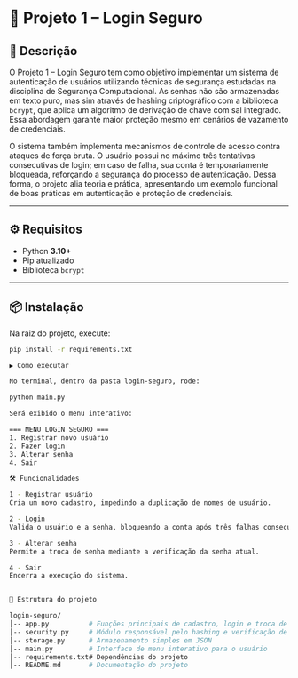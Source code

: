 # 🔐 Projeto 1 – Login Seguro

## 📖 Descrição
O Projeto 1 – Login Seguro tem como objetivo implementar um sistema de autenticação de usuários utilizando técnicas de segurança estudadas na disciplina de Segurança Computacional. As senhas não são armazenadas em texto puro, mas sim através de hashing criptográfico com a biblioteca `bcrypt`, que aplica um algoritmo de derivação de chave com sal integrado. Essa abordagem garante maior proteção mesmo em cenários de vazamento de credenciais.  

O sistema também implementa mecanismos de controle de acesso contra ataques de força bruta. O usuário possui no máximo três tentativas consecutivas de login; em caso de falha, sua conta é temporariamente bloqueada, reforçando a segurança do processo de autenticação. Dessa forma, o projeto alia teoria e prática, apresentando um exemplo funcional de boas práticas em autenticação e proteção de credenciais.  

---

## ⚙️ Requisitos
- Python **3.10+**
- Pip atualizado
- Biblioteca `bcrypt`

---

## 📦 Instalação
Na raiz do projeto, execute:
```bash
pip install -r requirements.txt

▶️ Como executar

No terminal, dentro da pasta login-seguro, rode:

python main.py

Será exibido o menu interativo:

=== MENU LOGIN SEGURO ===
1. Registrar novo usuário
2. Fazer login
3. Alterar senha
4. Sair

🛠️ Funcionalidades

1 - Registrar usuário
Cria um novo cadastro, impedindo a duplicação de nomes de usuário.

2 - Login
Valida o usuário e a senha, bloqueando a conta após três falhas consecutivas.

3 - Alterar senha
Permite a troca de senha mediante a verificação da senha atual.

4 - Sair
Encerra a execução do sistema.


📂 Estrutura do projeto

login-seguro/
│-- app.py          # Funções principais de cadastro, login e troca de senha
│-- security.py     # Módulo responsável pelo hashing e verificação de senhas
│-- storage.py      # Armazenamento simples em JSON
│-- main.py         # Interface de menu interativo para o usuário
│-- requirements.txt# Dependências do projeto
│-- README.md       # Documentação do projeto

